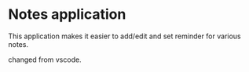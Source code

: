 # Notes application

This application makes it easier to add/edit and set reminder for various notes. 

changed from vscode. 